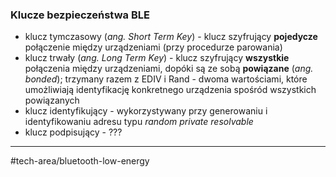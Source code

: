 ### Klucze bezpieczeństwa BLE
- klucz tymczasowy (*ang. Short Term Key*) - klucz szyfrujący **pojedycze** połączenie między urządzeniami (przy procedurze parowania)
- klucz trwały (*ang. Long Term Key*) - klucz szyfrujący **wszystkie** połączenia między urządzeniami, dopóki są ze sobą **powiązane** (*ang. bonded*); trzymany razem z EDIV i Rand - dwoma wartościami, które umożliwiają identyfikację konkretnego urządzenia spośród wszystkich powiązanych 
- klucz identyfikujący - wykorzystywany przy generowaniu i identyfikowaniu adresu typu *random private resolvable*
- klucz podpisujący - ???

---
#tech-area/bluetooth-low-energy 